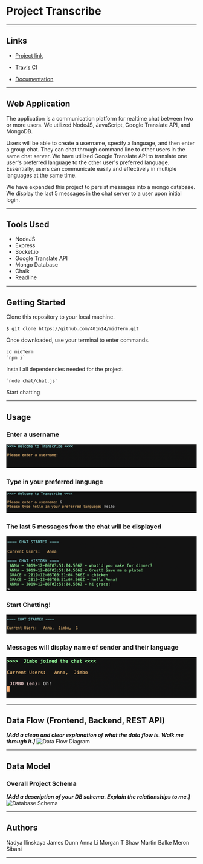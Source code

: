 # Project Transcribe
---------------------------------
## Links

* [Project link](https://n14-transcribe.herokuapp.com)

* [Travis CI](https://www.travis-ci.com/401n14/midTerm)

* [Documentation](https://n14-transcribe.herokuapp.com/docs/)

---------------------------------
## Web Application

The application is a communication platform for realtime chat between two or more users. We utilized NodeJS, JavaScript, Google Translate API, and MongoDB. 

Users will be able to create a username, specify a language, and then enter a group chat. They can chat through command line to other users in the same chat server. We have utilized Google Translate API to translate one user's preferred language to the other user's preferred language. Essentially, users can communicate easily and effectively in multiple languages at the same time. 

We have expanded this project to persist messages into a mongo database. We display the last 5 messages in the chat server to a user upon initial login. 

---------------------------------

## Tools Used

- NodeJS
- Express 
- Socket.io
- Google Translate API
- Mongo Database
- Chalk
- Readline 

---------------------------------

## Getting Started

Clone this repository to your local machine.
```
$ git clone https://github.com/401n14/midTerm.git
```
Once downloaded, use your terminal to enter commands. 
```
cd midTerm
`npm i`
```
Install all dependencies needed for the project.
```
`node chat/chat.js`
```
Start chatting

---------------------------------

## Usage

### Enter a username
![username](./images/enterUsername.png)

### Type in your preferred language
![Language](./images/hello.png)

### The last 5 messages from the chat will be displayed
![database](./images/databasemessages.png)

### Start Chatting!
![3users](./images/Chatstarted.png)

### Messages will display name of sender and their language
![newuserNotification](./images/examplemessage.png)

---------------------------
## Data Flow (Frontend, Backend, REST API)
***[Add a clean and clear explanation of what the data flow is. Walk me through it.]***
![Data Flow Diagram](/assets/img/Flowchart.png)

---------------------------
## Data Model

### Overall Project Schema
***[Add a description of your DB schema. Explain the relationships to me.]***
![Database Schema](/assets/img/ERD.png)

---------------------------


## Authors
Nadya Ilinskaya
James Dunn
Anna Li
Morgan T Shaw
Martin Balke
Meron Sibani

------------------------------
